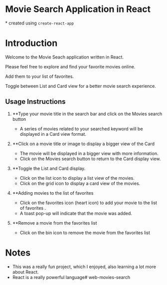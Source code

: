 # Movie Search Application in React

\* created using `create-react-app`

# Introduction

Welcome to the Movie Seach application written in React.

Please feel free to explore and find your favorite movies online.

Add them to your list of favorites.

Toggle between List and Card view for a better movie search experience.

## Usage Instructions

1. **Type your movie title in the search bar and click on the Movies search button

    * A series of movies related to your searched keyword will be displayed in a Card view format. 

2. **Click on a movie title or image to display a bigger view of the Card
    
    * The movie will be displayed in a bigger view with more information.
    * Click on the Movies search button to return to the Card display view.

3. **Toggle the List and Card display.

    * Click on the list icon to display a list view of the movies.
    * Click on the grid icon to display a card view of the movies.

4. **Adding movies to the list of favorites

    * Click on the favorites icon (heart icon) to add your movie to the list of favorites	.
    * A toast pop-up will indicate that the movie was added.
    
5. **Remove a movie from the favorites list

    * Click on the bin icon to remove the movie from the favorites list

# Notes

* This was a really fun project, which I enjoyed, also learning a lot more about React.
* React is a really powerful language#   w e b - m o v i e s - s e a r c h  
 